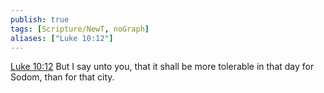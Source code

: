 ```yaml
---
publish: true
tags: [Scripture/NewT, noGraph]
aliases: ["Luke 10:12"]
---
```

[Luke 10:12](https://churchofjesuschrist.org/study/scriptures/nt/luke/10?lang=eng&id=p12#p12) But I say unto you, that it shall be more tolerable in that day for Sodom, than for that city.
